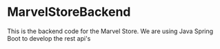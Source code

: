 # MarvelStoreBackend

This is the backend code for the Marvel Store. We are using Java Spring Boot to develop the rest api's
